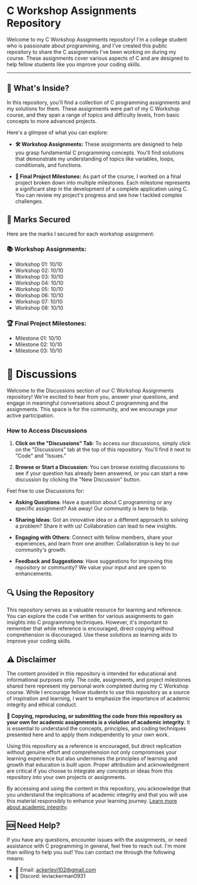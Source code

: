 #  C Workshop Assignments Repository

Welcome to my C Workshop Assignments repository! I'm a college student who is passionate about programming, and I've created this public repository to share the C assignments I've been working on during my course. These assignments cover various aspects of C and are designed to help fellow students like you improve your coding skills.


---

## 📂 What's Inside?

In this repository, you'll find a collection of C programming assignments and my solutions for them. These assignments were part of my C Workshop course, and they span a range of topics and difficulty levels, from basic concepts to more advanced projects.

Here's a glimpse of what you can explore:

- **🛠️ Workshop Assignments:** These assignments are designed to help you grasp fundamental C programming concepts. You'll find solutions that demonstrate my understanding of topics like variables, loops, conditionals, and functions.

- **🚀 Final Project Milestones:** As part of the course, I worked on a final project broken down into multiple milestones. Each milestone represents a significant step in the development of a complete application using C. You can review my project's progress and see how I tackled complex challenges.

## 📜 Marks Secured

Here are the marks I secured for each workshop assignment:

### 📚 Workshop Assignments:

- Workshop 01: 10/10
- Workshop 02: 10/10
- Workshop 03: 10/10
- Workshop 04: 10/10
- Workshop 05: 10/10
- Workshop 06: 10/10
- Workshop 07: 10/10
- Workshop 08: 10/10

### 🏆 Final Project Milestones:

- Milestone 01: 10/10
- Milestone 02: 10/10
- Milestone 03: 10/10

# 💬 Discussions

Welcome to the Discussions section of our C Workshop Assignments repository! We're excited to hear from you, answer your questions, and engage in meaningful conversations about C programming and the assignments. This space is for the community, and we encourage your active participation.

### How to Access Discussions

1. **Click on the "Discussions" Tab**: To access our discussions, simply click on the "Discussions" tab at the top of this repository. You'll find it next to "Code" and "Issues."

2. **Browse or Start a Discussion**: You can browse existing discussions to see if your question has already been answered, or you can start a new discussion by clicking the "New Discussion" button.

Feel free to use Discussions for:

- **Asking Questions**: Have a question about C programming or any specific assignment? Ask away! Our community is here to help.

- **Sharing Ideas**: Got an innovative idea or a different approach to solving a problem? Share it with us! Collaboration can lead to new insights.

- **Engaging with Others**: Connect with fellow members, share your experiences, and learn from one another. Collaboration is key to our community's growth.

- **Feedback and Suggestions**: Have suggestions for improving this repository or community? We value your input and are open to enhancements.
## 🔍 Using the Repository

This repository serves as a valuable resource for learning and reference. You can explore the code I've written for various assignments to gain insights into C programming techniques. However, it's important to remember that while reference is encouraged, direct copying without comprehension is discouraged. Use these solutions as learning aids to improve your coding skills.

## ⚠️ Disclaimer

The content provided in this repository is intended for educational and informational purposes only. The code, assignments, and project milestones shared here represent my personal work completed during my C Workshop course. While I encourage fellow students to use this repository as a source of inspiration and learning, I want to emphasize the importance of academic integrity and ethical conduct.

**🚫 Copying, reproducing, or submitting the code from this repository as your own for academic assignments is a violation of academic integrity**. It is essential to understand the concepts, principles, and coding techniques presented here and to apply them independently to your own work.

Using this repository as a reference is encouraged, but direct replication without genuine effort and comprehension not only compromises your learning experience but also undermines the principles of learning and growth that education is built upon. Proper attribution and acknowledgment are critical if you choose to integrate any concepts or ideas from this repository into your own projects or assignments.

By accessing and using the content in this repository, you acknowledge that you understand the implications of academic integrity and that you will use this material responsibly to enhance your learning journey. [Learn more about academic integrity](https://www.senecacollege.ca/about/policies/academic-integrity-policy.html).

## 🆘 Need Help?

If you have any questions, encounter issues with the assignments, or need assistance with C programming in general, feel free to reach out. I'm more than willing to help you out! You can contact me through the following means:

- 📧 Email: ackerlevi102@gmail.com
- 💬 Discord: leviackerman0931
